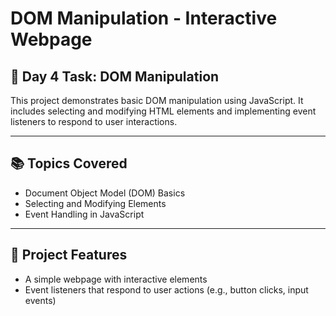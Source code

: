 # DOM Manipulation - Interactive Webpage

## 📅 Day 4 Task: DOM Manipulation

This project demonstrates basic DOM manipulation using JavaScript. It includes selecting and modifying HTML elements and implementing event listeners to respond to user interactions.

---

## 📚 Topics Covered
- Document Object Model (DOM) Basics
- Selecting and Modifying Elements
- Event Handling in JavaScript

---

## 🚀 Project Features
- A simple webpage with interactive elements
- Event listeners that respond to user actions (e.g., button clicks, input events)
